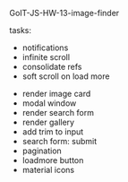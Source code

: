 GoIT-JS-HW-13-image-finder

tasks:

* notifications
* infinite scroll
* consolidate refs
* soft scroll on load more 

+ render image card
+ modal window
+ render search form
+ render gallery
+ add trim to input
+ search form: submit
+ pagination
+ loadmore button
+ material icons
